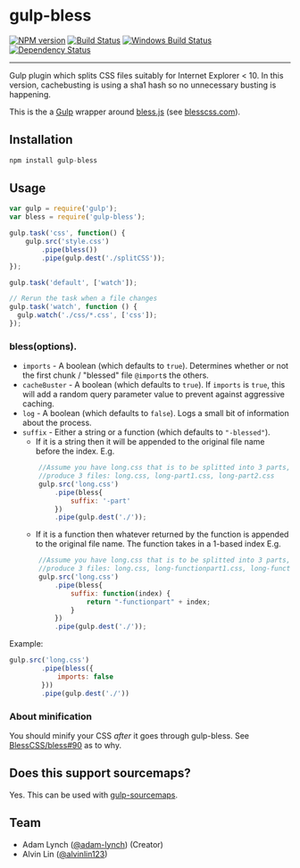 gulp-bless 
==========

[![NPM version][npm-image]][npm-url] [![Build Status][travis-image]][travis-url] [![Windows Build Status][appveyor-image]][appveyor-url] [![Dependency Status][depstat-image]][depstat-url] 

---

Gulp plugin which splits CSS files suitably for Internet Explorer &lt; 10. In this version, cachebusting is using a sha1 hash so no unnecessary busting is happening.

This is the a [Gulp](http://github.com/gulpjs/gulp) wrapper around [bless.js](https://github.com/paulyoung/bless.js) (see [blesscss.com](http://blesscss.com/)).

## Installation

```js
npm install gulp-bless
```

## Usage

```js
var gulp = require('gulp');
var bless = require('gulp-bless');

gulp.task('css', function() {
    gulp.src('style.css')
        .pipe(bless())
        .pipe(gulp.dest('./splitCSS'));
});

gulp.task('default', ['watch']);

// Rerun the task when a file changes
gulp.task('watch', function () {
  gulp.watch('./css/*.css', ['css']);
});
```

### bless(options).


- `imports` - A boolean (which defaults to `true`). Determines whether or not the first chunk / "blessed" file `@import`s the others.
- `cacheBuster` - A boolean (which defaults to `true`). If `imports` is `true`, this will add a random query parameter value to prevent against aggressive caching.
- `log` - A boolean (which defaults to `false`). Logs a small bit of information about the process.
- `suffix` - Either a string or a function (which defaults to `"-blessed"`). 
    - If it is a string then it will be appended to the original file name before the index. E.g.
    ```javascript
      	//Assume you have long.css that is to be splitted into 3 parts, following code will 
      	//produce 3 files: long.css, long-part1.css, long-part2.css    
      	gulp.src('long.css')
      	    .pipe(bless{
      	 		suffix: '-part'
      	    })
      	    .pipe(gulp.dest('./'));

    ```
    - If it is a function then whatever returned by the function is appended to the original file name. The function takes in a 1-based index E.g.
    ```javascript
    	//Assume you have long.css that is to be splitted into 3 parts, following code will 
      	//produce 3 files: long.css, long-functionpart1.css, long-functionpart2.css
      	gulp.src('long.css')
      	    .pipe(bless{
      	 		suffix: function(index) {
      	 			return "-functionpart" + index;
      	 		}
      	    })
      	    .pipe(gulp.dest('./'));
    ```

Example:

```javascript
gulp.src('long.css')
        .pipe(bless({
            imports: false
        }))
        .pipe(gulp.dest('./'))
```

### About minification

You should minify your CSS *after* it goes through gulp-bless. See [BlessCSS/bless#90](https://github.com/BlessCSS/bless/issues/90) as to why.


## Does this support sourcemaps?

Yes. This can be used with [gulp-sourcemaps](https://www.npmjs.com/package/gulp-sourcemaps).


## Team

- Adam Lynch ([@adam-lynch](https://github.com/adam-lynch)) (Creator)
- Alvin Lin ([@alvinlin123](https://github.com/alvinlin123))


[npm-url]: https://npmjs.org/package/gulp-bless
[npm-image]: http://img.shields.io/npm/v/gulp-bless.svg?style=flat

[travis-url]: http://travis-ci.org/BlessCSS/gulp-bless
[travis-image]: http://img.shields.io/travis/BlessCSS/gulp-bless.svg?style=flat

[appveyor-url]: https://ci.appveyor.com/project/BlessCSS/gulp-bless/branch/master
[appveyor-image]: https://ci.appveyor.com/api/projects/status/9hv1ts9fm2g8d6rj/branch/master?svg=true

[depstat-url]: https://david-dm.org/BlessCSS/gulp-bless
[depstat-image]: https://david-dm.org/BlessCSS/gulp-bless.svg?style=flat
